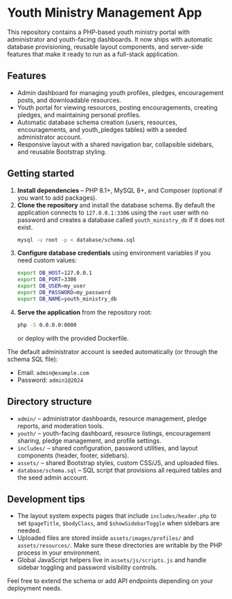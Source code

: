# Youth Ministry Management App

This repository contains a PHP-based youth ministry portal with administrator and youth-facing dashboards. It now ships with automatic database provisioning, reusable layout components, and server-side features that make it ready to run as a full-stack application.

## Features
- Admin dashboard for managing youth profiles, pledges, encouragement posts, and downloadable resources.
- Youth portal for viewing resources, posting encouragements, creating pledges, and maintaining personal profiles.
- Automatic database schema creation (users, resources, encouragements, and youth_pledges tables) with a seeded administrator account.
- Responsive layout with a shared navigation bar, collapsible sidebars, and reusable Bootstrap styling.

## Getting started
1. **Install dependencies** – PHP 8.1+, MySQL 8+, and Composer (optional if you want to add packages).
2. **Clone the repository** and install the database schema. By default the application connects to `127.0.0.1:3306` using the `root` user with no password and creates a database called `youth_ministry_db` if it does not exist.
   ```bash
   mysql -u root -p < database/schema.sql
   ```
3. **Configure database credentials** using environment variables if you need custom values:
   ```bash
   export DB_HOST=127.0.0.1
   export DB_PORT=3306
   export DB_USER=my_user
   export DB_PASSWORD=my_password
   export DB_NAME=youth_ministry_db
   ```
4. **Serve the application** from the repository root:
   ```bash
   php -S 0.0.0.0:8000
   ```
   or deploy with the provided Dockerfile.

The default administrator account is seeded automatically (or through the schema SQL file):
- Email: `admin@example.com`
- Password: `admin1@2024`

## Directory structure
- `admin/` – administrator dashboards, resource management, pledge reports, and moderation tools.
- `youth/` – youth-facing dashboard, resource listings, encouragement sharing, pledge management, and profile settings.
- `includes/` – shared configuration, password utilities, and layout components (header, footer, sidebars).
- `assets/` – shared Bootstrap styles, custom CSS/JS, and uploaded files.
- `database/schema.sql` – SQL script that provisions all required tables and the seed admin account.

## Development tips
- The layout system expects pages that include `includes/header.php` to set `$pageTitle`, `$bodyClass`, and `$showSidebarToggle` when sidebars are needed.
- Uploaded files are stored inside `assets/images/profiles/` and `assets/resources/`. Make sure these directories are writable by the PHP process in your environment.
- Global JavaScript helpers live in `assets/js/scripts.js` and handle sidebar toggling and password visibility controls.

Feel free to extend the schema or add API endpoints depending on your deployment needs.
